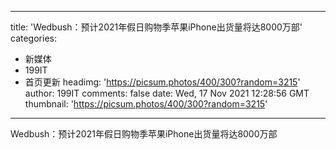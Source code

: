 
---
title: 'Wedbush：预计2021年假日购物季苹果iPhone出货量将达8000万部'
categories: 
 - 新媒体
 - 199IT
 - 首页更新
headimg: 'https://picsum.photos/400/300?random=3215'
author: 199IT
comments: false
date: Wed, 17 Nov 2021 12:28:56 GMT
thumbnail: 'https://picsum.photos/400/300?random=3215'
---

<div>   
Wedbush：预计2021年假日购物季苹果iPhone出货量将达8000万部  
</div>
            